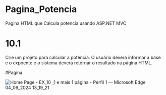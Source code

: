# Pagina_Potencia
Pagina HTML que Calcula potencia usando ASP.NET MVC

# 10.1 
Crie um projeto para calcular a potência. O usuário deverá informar a base e o expoente e o sistema 
deverá retornar o resultado na página HTML. 

#Pagina

![Home Page - EX_10 _1 e mais 1 página - Perfil 1 — Microsoft​ Edge 04_09_2024 13_19_21](https://github.com/user-attachments/assets/b245be62-041d-4f32-8406-6979fda63353)
